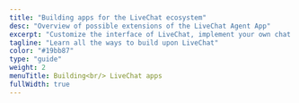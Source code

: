 ```yaml
---
title: "Building apps for the LiveChat ecosystem"
desc: "Overview of possible extensions of the LiveChat Agent App"
excerpt: "Customize the interface of LiveChat, implement your own chat widget, or automate a variety of tasks. Create minor tweaks for your team, build integrations with other platforms, or create new products in the LiveChat ecosystem."
tagline: "Learn all the ways to build upon LiveChat"
color: "#19bb87"
type: "guide"
weight: 2
menuTitle: Building<br/> LiveChat apps
fullWidth: true
---
```

